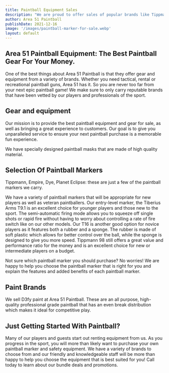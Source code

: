 ```yaml
---
title: Paintball Equipment Sales
description: "We are proud to offer sales of popular brands like Tippmann Paintball Markers and D3fy Paint"
author: Area 51 Paintball
publishDate: 2021-12-16
image: '/images/paintball-marker-for-sale.webp'
layout: default
---
```


## Area 51 Paintball Equipment: The Best Paintball Gear For Your Money.


One of the best things about Area 51 Paintball is that they offer gear and equipment from a variety of brands. Whether you need tactical, rental or recreational paintball guns, Area 51 has it. So you are never too far from your next epic paintball game!  We make sure to only carry reputable brands that have been vetted by our players and professionals of the sport.  


## Gear and equipment


Our mission is to provide the best paintball equipment and gear for sale, as well as bringing a great experience to customers. Our goal is to give you unparalleled service to ensure your next paintball purchase is a memorable fun experience.   


We have specially designed paintball masks that are made of high quality material.  


## Selection Of Paintball Markers


Tippmann, Empire, Dye, Planet Eclipse: these are just a few of the paintball markers we carry.   


We have a variety of paintball markers that will be appropriate for new players as well as veteran paintballers. Our entry-level marker, the Tiberius Arms T9.1 is an excellent choice for younger players and those new to the sport. The semi-automatic firing mode allows you to squeeze off single shots or rapid fire without having to worry about controlling a rate of fire switch like on our other models. Our T16 is another good option for novice players as it features both a rubber and a sponge. The rubber is made of soft plastic which allows for better control over the ball, while the sponge is designed to give you more speed.  Tippmann 98 still offers a great value and performance ratio for the money and is an excellent choice for new or intermediate players on a budget.  


Not sure which paintball marker you should purchase?  No worries!  We are happy to help you choose the paintball marker that is right for you and explain the features and added benefits of each paintball marker.  


## Paint Brands

We sell D3fy paint at Area 51 Paintball.  These are an all purpose, high-quality professional grade paintball that has an even break distribution which makes it ideal for competitive play.  


## Just Getting Started With Paintball? 


Many of our players and guests start out renting equipment from us.  As you progress in the sport, you will more than likely want to purchase your own paintball marker and safety equipment.  We have a variety of brands to choose from and our friendly and knowledgeable staff will be more than happy to help you choose the equipment that is best suited for you!  Call today to learn about our bundle deals and promotions.  